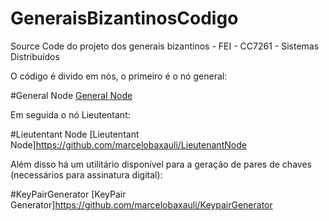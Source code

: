 # GeneraisBizantinosCodigo
Source Code do projeto dos generais bizantinos - FEI - CC7261 - Sistemas Distribuídos

O código é divido em nós, o primeiro é o nó general:

#General Node
[General Node](https://github.com/marcelobaxauli/GeneralNode)

Em seguida o nó Lieutentant:

#Lieutentant Node
[Lieutentant Node]https://github.com/marcelobaxauli/LieutenantNode

Além disso há um utilitário disponível para a geração de pares de chaves (necessários para assinatura digital):

#KeyPairGenerator
[KeyPair Generator]https://github.com/marcelobaxauli/KeypairGenerator
